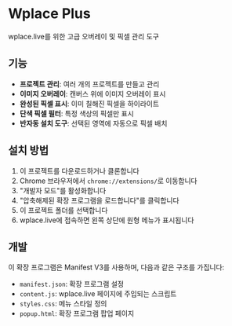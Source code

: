 # Wplace Plus

wplace.live를 위한 고급 오버레이 및 픽셀 관리 도구

## 기능

- **프로젝트 관리**: 여러 개의 프로젝트를 만들고 관리
- **이미지 오버레이**: 캔버스 위에 이미지 오버레이 표시
- **완성된 픽셀 표시**: 이미 칠해진 픽셀을 하이라이트
- **단색 픽셀 필터**: 특정 색상의 픽셀만 표시
- **반자동 설치 도구**: 선택된 영역에 자동으로 픽셀 배치

## 설치 방법

1. 이 프로젝트를 다운로드하거나 클론합니다
2. Chrome 브라우저에서 `chrome://extensions/`로 이동합니다
3. "개발자 모드"를 활성화합니다
4. "압축해제된 확장 프로그램을 로드합니다"를 클릭합니다
5. 이 프로젝트 폴더를 선택합니다
6. wplace.live에 접속하면 왼쪽 상단에 원형 메뉴가 표시됩니다

## 개발

이 확장 프로그램은 Manifest V3를 사용하며, 다음과 같은 구조를 가집니다:

- `manifest.json`: 확장 프로그램 설정
- `content.js`: wplace.live 페이지에 주입되는 스크립트
- `styles.css`: 메뉴 스타일 정의
- `popup.html`: 확장 프로그램 팝업 페이지

